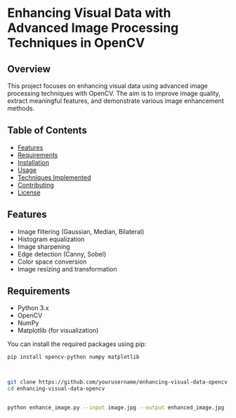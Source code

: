 # Enhancing Visual Data with Advanced Image Processing Techniques in OpenCV

## Overview

This project focuses on enhancing visual data using advanced image processing techniques with OpenCV. The aim is to improve image quality, extract meaningful features, and demonstrate various image enhancement methods.

## Table of Contents

- [Features](#features)
- [Requirements](#requirements)
- [Installation](#installation)
- [Usage](#usage)
- [Techniques Implemented](#techniques-implemented)
- [Contributing](#contributing)
- [License](#license)

## Features

- Image filtering (Gaussian, Median, Bilateral)
- Histogram equalization
- Image sharpening
- Edge detection (Canny, Sobel)
- Color space conversion
- Image resizing and transformation

## Requirements

- Python 3.x
- OpenCV
- NumPy
- Matplotlib (for visualization)

You can install the required packages using pip:

```bash
pip install opencv-python numpy matplotlib



git clone https://github.com/yourusername/enhancing-visual-data-opencv.git
cd enhancing-visual-data-opencv


python enhance_image.py --input image.jpg --output enhanced_image.jpg

